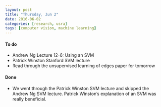 ```yaml
---
layout: post
title: "Thursday, Jun 2"
date: 2016-06-02
categories: [research, usra]
tags: [computer vision, machine learning]
---
```

#### To do
- Andrew Ng Lecture 12-6: Using an SVM
- Patrick Winston Stanford SVM lecture
- Read through the unsupervised learning of edges paper for tomorrow

#### Done
- We went through the Patrick Winston SVM lecture and skipped the Andrew Ng SVM lecture. Patrick Winston’s explanation of an SVM was really beneficial.
